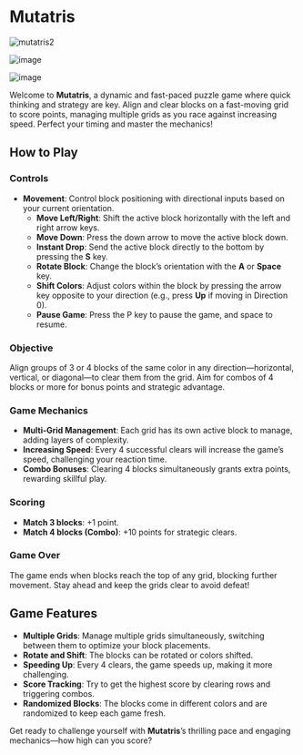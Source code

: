 # Mutatris

![mutatris2](https://github.com/user-attachments/assets/4957e3fd-52f7-4b32-8b2a-5b03cd4c14b1)

![image](https://github.com/user-attachments/assets/ff3d6bb1-7b48-4f4b-be27-43082d551ce8)

![image](https://github.com/user-attachments/assets/d0e9c8fc-5feb-498d-a1d6-afed076c09d1)


Welcome to **Mutatris**, a dynamic and fast-paced puzzle game where quick thinking and strategy are key. Align and clear blocks on a fast-moving grid to score points, managing multiple grids as you race against increasing speed. Perfect your timing and master the mechanics!

## How to Play

### Controls
- **Movement**: Control block positioning with directional inputs based on your current orientation.
  - **Move Left/Right**: Shift the active block horizontally with the left and right arrow keys.
  - **Move Down**: Press the down arrow to move the active block down.
  - **Instant Drop**: Send the active block directly to the bottom by pressing the **S** key.
  - **Rotate Block**: Change the block’s orientation with the **A** or **Space** key.
  - **Shift Colors**: Adjust colors within the block by pressing the arrow key opposite to your direction (e.g., press **Up** if moving in Direction 0).
  - **Pause Game**: Press the P key to pause the game, and space to resume.

### Objective
Align groups of 3 or 4 blocks of the same color in any direction—horizontal, vertical, or diagonal—to clear them from the grid. Aim for combos of 4 blocks or more for bonus points and strategic advantage.

### Game Mechanics
- **Multi-Grid Management**: Each grid has its own active block to manage, adding layers of complexity.
- **Increasing Speed**: Every 4 successful clears will increase the game’s speed, challenging your reaction time.
- **Combo Bonuses**: Clearing 4 blocks simultaneously grants extra points, rewarding skillful play.

### Scoring
- **Match 3 blocks**: +1 point.
- **Match 4 blocks (Combo)**: +10 points for strategic clears.

### Game Over
The game ends when blocks reach the top of any grid, blocking further movement. Stay ahead and keep the grids clear to avoid defeat!

## Game Features

- **Multiple Grids**: Manage multiple grids simultaneously, switching between them to optimize your block placements.
- **Rotate and Shift**: The blocks can be rotated or colors shifted.
- **Speeding Up**: Every 4 clears, the game speeds up, making it more challenging.
- **Score Tracking**: Try to get the highest score by clearing rows and triggering combos.
- **Randomized Blocks**: The blocks come in different colors and are randomized to keep each game fresh.


Get ready to challenge yourself with **Mutatris**’s thrilling pace and engaging mechanics—how high can you score?
